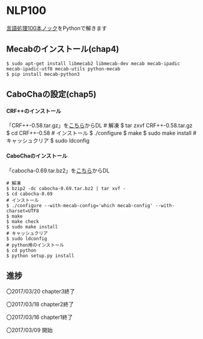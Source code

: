 NLP100
======
[言語処理100本ノック](http://www.cl.ecei.tohoku.ac.jp/nlp100/)をPythonで解きます

Mecabのインストール(chap4)
--------------------------
    $ sudo apt-get install libmecab2 libmecab-dev mecab mecab-ipadic mecab-ipadic-utf8 mecab-utils python-mecab
    $ pip install mecab-python3

CaboChaの設定(chap5)
----------------------------
#### CRF++のインストール

「CRF++-0.58.tar.gz」を[こちら](https://drive.google.com/drive/u/0/folders/0B4y35FiV1wh7fngteFhHQUN2Y1B5eUJBNHZUemJYQV9VWlBUb3JlX0xBdWVZTWtSbVBneU0)からDL
    # 解凍
    $ tar zxvf CRF++-0.58.tar.gz
    $ cd CRF++-0.58
    # インストール
    $ ./configure
    $ make
    $ sudo make install
    # キャッシュクリア
    $ sudo ldconfig

#### CaboChaのインストール

「cabocha-0.69.tar.bz2」を[こちら](https://drive.google.com/drive/u/0/folders/0B4y35FiV1wh7cGRCUUJHVTNJRnM)からDL

    # 解凍
    $ bzip2 -dc cabocha-0.69.tar.bz2 | tar xvf -
    $ cd cabocha-0.69
    # インストール
    $ ./configure --with-mecab-config='which mecab-config' --with-charset=UTF8
    $ make
    $ make check
    $ sudo make install
    # キャッシュクリア
    $ sudo ldconfig
    # python用のインストール
    $ cd python
    $ python setup.py install


進捗
----
〇2017/03/20 chapter3終了

〇2017/03/18 chapter2終了

〇2017/03/16 chapter1終了

〇2017/03/09 開始
